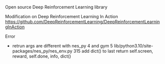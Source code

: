 Open source Deep Reinforcement Learning library

Modification on Deep Reinforcement Learning In Action
https://github.com/DeepReinforcementLearning/DeepReinforcementLearningInAction

Error
- retrun args are different with nes_py 4 and gym 5
lib/python3.10/site-packages/nes_py/nes_env.py
315 add dict() to last return self.screen, reward, self.done, info, dict()
